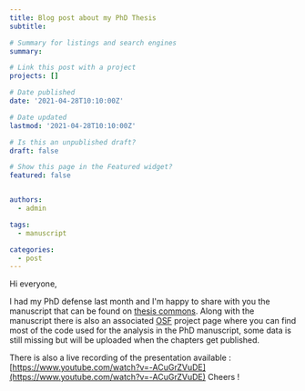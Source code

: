 ```yaml
---
title: Blog post about my PhD Thesis
subtitle: 

# Summary for listings and search engines
summary: 

# Link this post with a project
projects: []

# Date published
date: '2021-04-28T10:10:00Z'

# Date updated
lastmod: '2021-04-28T10:10:00Z'

# Is this an unpublished draft?
draft: false

# Show this page in the Featured widget?
featured: false


authors:
  - admin

tags:
  - manuscript

categories:
  - post
---
```


Hi everyone,

I had my PhD defense last month and I'm happy to share with you the manuscript that can be found on [thesis commons](https://thesiscommons.org/342zp). Along with the manuscript there is also an associated [OSF](https://osf.io/rx73c/) project page where you can find most of the code used for the analysis in the PhD manuscript, some data is still missing but will be uploaded when the chapters get published.

There is also a live recording of the presentation available :[https://www.youtube.com/watch?v=-ACuGrZVuDE](https://www.youtube.com/watch?v=-ACuGrZVuDE) 
Cheers !
